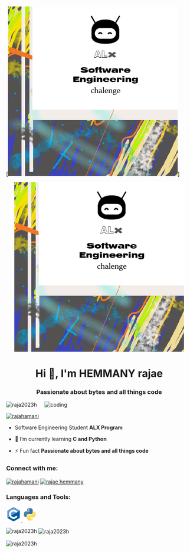 [![MasterHead](https://github.com/RAJA2023H/RAJA2023H/blob/main/BANNER.png)]
<p align="center">
  <img src="https://github.com/RAJA2023H/RAJA2023H/blob/main/BANNER.png" alt="MasterHead">
</p>
<h1 align="center">Hi 👋, I'm HEMMANY rajae</h1>
<h3 align="center">Passionate about bytes and all things code</h3>
<img align="right" alt="coding" width="400" src="https://media.tenor.com/bQCwwu0yF90AAAAj/developer-workstation.gif">

<p align="left"> <img src="https://komarev.com/ghpvc/?username=raja2023h&label=Profile%20views&color=0e75b6&style=flat" alt="raja2023h" /> </p>

<p align="left"> <a href="https://twitter.com/rajahamani" target="blank"><img src="https://img.shields.io/twitter/follow/rajahamani?logo=twitter&style=for-the-badge" alt="rajahamani" /></a> </p>

- Software Engineering Student **ALX Program**

- 🌱 I’m currently learning **C and Python**

- ⚡ Fun fact **Passionate about bytes and all things code**

<h3 align="left">Connect with me:</h3>
<p align="left">
<a href="https://twitter.com/rajahamani" target="blank"><img align="center" src="https://raw.githubusercontent.com/rahuldkjain/github-profile-readme-generator/master/src/images/icons/Social/twitter.svg" alt="rajahamani" height="30" width="40" /></a>
<a href="https://linkedin.com/in/rajae hemmany" target="blank"><img align="center" src="https://raw.githubusercontent.com/rahuldkjain/github-profile-readme-generator/master/src/images/icons/Social/linked-in-alt.svg" alt="rajae hemmany" height="30" width="40" /></a>
</p>

<h3 align="left">Languages and Tools:</h3>
<p align="left"> <a href="https://www.cprogramming.com/" target="_blank" rel="noreferrer"> <img src="https://raw.githubusercontent.com/devicons/devicon/master/icons/c/c-original.svg" alt="c" width="40" height="40"/> </a> <a href="https://www.python.org" target="_blank" rel="noreferrer"> <img src="https://raw.githubusercontent.com/devicons/devicon/master/icons/python/python-original.svg" alt="python" width="40" height="40"/> </a> </p>

<p><img align="left" src="https://github-readme-stats.vercel.app/api/top-langs?username=raja2023h&show_icons=true&locale=en&layout=compact" alt="raja2023h" /></p>

<p>&nbsp;<img align="center" src="https://github-readme-stats.vercel.app/api?username=raja2023h&show_icons=true&locale=en" alt="raja2023h" /></p>

<p><img align="center" src="https://github-readme-streak-stats.herokuapp.com/?user=raja2023h&" alt="raja2023h" /></p>
